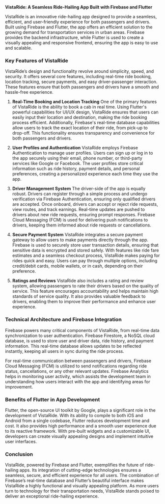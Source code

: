**VistaRide: A Seamless Ride-Hailing App Built with Firebase and Flutter**

VistaRide is an innovative ride-hailing app designed to provide a seamless, efficient, and user-friendly experience for both passengers and drivers. Built using Firebase and Flutter, the app offers an efficient solution to the growing demand for transportation services in urban areas. Firebase provides the backend infrastructure, while Flutter is used to create a visually appealing and responsive frontend, ensuring the app is easy to use and scalable.

### **Key Features of VistaRide**  

VistaRide’s design and functionality revolve around simplicity, speed, and security. It offers several core features, including real-time ride booking, location tracking, secure payments, and easy driver-passenger interaction. These features ensure that both passengers and drivers have a smooth and hassle-free experience.

1. **Real-Time Booking and Location Tracking**
   One of the primary features of VistaRide is the ability to book a cab in real time. Using Flutter's powerful capabilities for UI/UX design, VistaRide ensures that users can easily input their location and destination, making the ride booking process efficient. Additionally, Firebase's real-time database capabilities allow users to track the exact location of their ride, from pick-up to drop-off. This functionality ensures transparency and convenience for both passengers and drivers.

2. **User Profiles and Authentication**
   VistaRide employs Firebase Authentication to manage user profiles. Users can sign up or log in to the app securely using their email, phone number, or third-party services like Google or Facebook. The user profiles store critical information such as ride history, payment details, and personal preferences, creating a personalized experience each time they use the app.

3. **Driver Management System**
   The driver-side of the app is equally robust. Drivers can register through a simple process and undergo verification via Firebase Authentication, ensuring only qualified drivers are accepted. Once onboard, drivers can accept or reject ride requests, view routes, and track earnings. Real-time updates are pushed to drivers about new ride requests, ensuring prompt responses. Firebase Cloud Messaging (FCM) is used for delivering push notifications to drivers, keeping them informed about ride requests or cancellations.

4. **Secure Payment System**
   VistaRide integrates a secure payment gateway to allow users to make payments directly through the app. Firebase is used to securely store user transaction details, ensuring that sensitive data is encrypted and stored safely. With features like ride fare estimates and a seamless checkout process, VistaRide makes paying for rides quick and easy. Users can pay through multiple options, including credit/debit cards, mobile wallets, or in cash, depending on their preference.

5. **Ratings and Reviews**
   VistaRide also includes a rating and review system, allowing passengers to rate their drivers based on the quality of service. This feature encourages accountability and helps maintain high standards of service quality. It also provides valuable feedback to drivers, enabling them to improve their performance and enhance user experience.

### **Technical Architecture and Firebase Integration**

Firebase powers many critical components of VistaRide, from real-time data synchronization to user authentication. Firebase Firestore, a NoSQL cloud database, is used to store user and driver data, ride history, and payment information. This real-time database allows updates to be reflected instantly, keeping all users in sync during the ride process.

For real-time communication between passengers and drivers, Firebase Cloud Messaging (FCM) is utilized to send notifications regarding ride status, cancellations, or any other relevant updates. Firebase Analytics helps in monitoring user activity, which assists the development team in understanding how users interact with the app and identifying areas for improvement.

### **Benefits of Flutter in App Development**

Flutter, the open-source UI toolkit by Google, plays a significant role in the development of VistaRide. With its ability to compile to both iOS and Android from a single codebase, Flutter reduces development time and cost. It also provides high performance and a smooth user experience due to its reactive framework. With pre-built widgets and a customizable UI, developers can create visually appealing designs and implement intuitive user interfaces.

### **Conclusion**

VistaRide, powered by Firebase and Flutter, exemplifies the future of ride-hailing apps. Its integration of cutting-edge technologies ensures a seamless, secure, and efficient experience for all users. The combination of Firebase’s real-time database and Flutter’s beautiful interface makes VistaRide a highly functional and visually appealing platform. As more users turn to technology for their transportation needs, VistaRide stands poised to deliver an exceptional ride-hailing experience.
